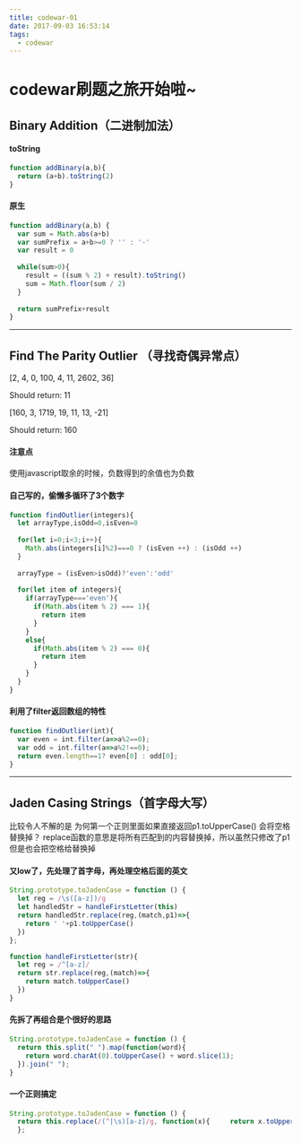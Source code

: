 ```yaml
---
title: codewar-01
date: 2017-09-03 16:53:14
tags:
  - codewar
---
```


# codewar刷题之旅开始啦~

## Binary Addition（二进制加法）

#### toString

```javascript
function addBinary(a,b){
  return (a+b).toString(2)
}
```

#### 原生
```javascript
function addBinary(a,b) {
  var sum = Math.abs(a+b)
  var sumPrefix = a+b>=0 ? '' : '-'
  var result = 0
  
  while(sum>0){
    result = ((sum % 2) + result).toString()
    sum = Math.floor(sum / 2)
  }
  
  return sumPrefix+result
}
```

---

## Find The Parity Outlier （寻找奇偶异常点）

[2, 4, 0, 100, 4, 11, 2602, 36]

Should return: 11

[160, 3, 1719, 19, 11, 13, -21]

Should return: 160

#### 注意点
使用javascript取余的时候，负数得到的余值也为负数

#### 自己写的，偷懒多循环了3个数字

```javascript
function findOutlier(integers){
  let arrayType,isOdd=0,isEven=0
  
  for(let i=0;i<3;i++){
    Math.abs(integers[i]%2)===0 ? (isEven ++) : (isOdd ++)
  }
  
  arrayType = (isEven>isOdd)?'even':'odd'
  
  for(let item of integers){
    if(arrayType==='even'){
      if(Math.abs(item % 2) === 1){
        return item
      }
    }
    else{
      if(Math.abs(item % 2) === 0){
        return item
      }
    }
  }
}
```

#### 利用了filter返回数组的特性
```javascript
function findOutlier(int){
  var even = int.filter(a=>a%2==0);
  var odd = int.filter(a=>a%2!==0);
  return even.length==1? even[0] : odd[0];
}
```

---

## Jaden Casing Strings（首字母大写）

比较令人不解的是 为何第一个正则里面如果直接返回p1.toUpperCase() 会将空格替换掉？
replace函数的意思是将所有匹配到的内容替换掉，所以虽然只修改了p1但是也会把空格给替换掉

#### 又low了，先处理了首字母，再处理空格后面的英文

```javascript
String.prototype.toJadenCase = function () {
  let reg = /\s([a-z])/g
  let handledStr = handleFirstLetter(this)
  return handledStr.replace(reg,(match,p1)=>{
    return ' '+p1.toUpperCase()
  })
};

function handleFirstLetter(str){
  let reg = /^[a-z]/
  return str.replace(reg,(match)=>{
    return match.toUpperCase()
  })
}
```

#### 先拆了再组合是个很好的思路
```javascript
String.prototype.toJadenCase = function () { 
  return this.split(" ").map(function(word){
    return word.charAt(0).toUpperCase() + word.slice(1);
  }).join(" ");
}
```

#### 一个正则搞定
```javascript
String.prototype.toJadenCase = function () {
  return this.replace(/(^|\s)[a-z]/g, function(x){     return x.toUpperCase(); });
  };
```
